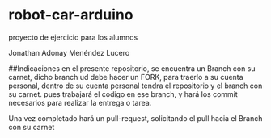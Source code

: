 # robot-car-arduino
proyecto de ejercicio para los alumnos

Jonathan Adonay Menéndez Lucero

##Indicaciones
en el presente repositorio, se encuentra un Branch con su carnet, dicho branch ud debe hacer un FORK, para traerlo a su cuenta personal, dentro de su cuenta personal tendra el repositorio y el branch con su carnet.
pues trabajará el codigo en ese branch, y hará los commit necesarios para realizar la entrega o tarea.

Una vez completado hará un pull-request, solicitando el pull hacia el Branch con su carnet

